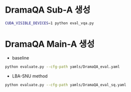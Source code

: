 # DramaQA Sub-A 생성

```bash
CUDA_VISIBLE_DEVICES=1 python eval_vqa.py
```

# DramaQA Main-A 생성

- baseline
```bash
python evaluate.py --cfg-path yamls/DramaQA_eval.yaml
```

- LBA-SNU method
```bash
python evaluate.py --cfg-path yamls/DramaQA_eval_sq.yaml
```

